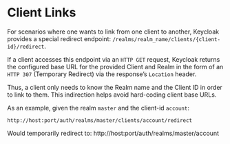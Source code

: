 # Client Links

For scenarios where one wants to link from one client to another, Keycloak provides a special redirect endpoint: `/realms/realm_name/clients/{client-id}/redirect`.

If a client accesses this endpoint via an `HTTP GET` request, Keycloak returns the configured base URL for the provided Client and Realm in the form of an `HTTP 307` (Temporary Redirect) via the response’s `Location` header.

Thus, a client only needs to know the Realm name and the Client ID in order to link to them. This indirection helps avoid hard-coding client base URLs.

As an example, given the realm `master` and the client-id `account`:

```
http://host:port/auth/realms/master/clients/account/redirect
```

Would temporarily redirect to: http://host:port/auth/realms/master/account
